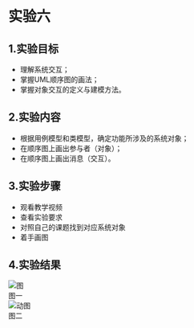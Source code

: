 # 实验六
## 1.实验目标  
- 理解系统交互；  
- 掌握UML顺序图的画法；
- 掌握对象交互的定义与建模方法。

## 2.实验内容
- 根据用例模型和类模型，确定功能所涉及的系统对象；  
- 在顺序图上画出参与者（对象）；  
- 在顺序图上画出消息（交互）。  
## 3.实验步骤  
- 观看教学视频
- 查看实验要求
- 对照自己的课题找到对应系统对象  
- 着手画图


## 4.实验结果  
![图](./SequenceDiagram1.jpg)     
       图一   
![动图](./SequenceDiagram2.jpg)       
  图二  

